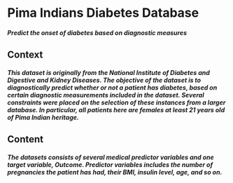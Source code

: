 # Pima Indians Diabetes Database
##### Predict the onset of diabetes based on diagnostic measures

## Context
##### This dataset is originally from the National Institute of Diabetes and Digestive and Kidney Diseases. The objective of the dataset is to diagnostically predict whether or not a patient has diabetes, based on certain diagnostic measurements included in the dataset. Several constraints were placed on the selection of these instances from a larger database. In particular, all patients here are females at least 21 years old of Pima Indian heritage.

## Content 
##### The datasets consists of several medical predictor variables and one target variable, Outcome. Predictor variables includes the number of pregnancies the patient has had, their BMI, insulin level, age, and so on.